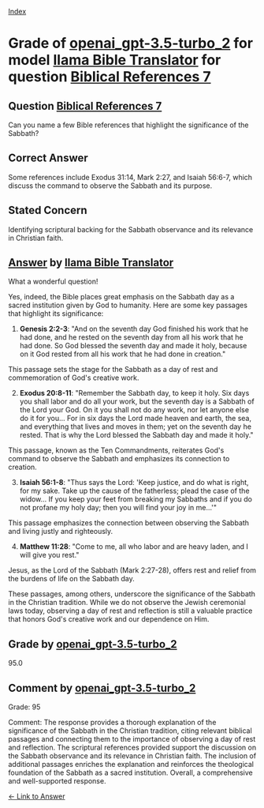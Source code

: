 
[Index](../../../../index.md)
# Grade of [openai_gpt-3.5-turbo_2](../../../grading_models/openai_gpt-3.5-turbo_2.md) for model [llama Bible Translator](../../../answering_models/llama_Bible_Translator.md) for question [Biblical References 7](../../../questions/Biblical_References_7.md)

## Question [Biblical References 7](../../../questions/Biblical_References_7.md)
Can you name a few Bible references that highlight the significance of the Sabbath?

## Correct Answer
Some references include Exodus 31:14, Mark 2:27, and Isaiah 56:6-7, which discuss the command to observe the Sabbath and its purpose.

## Stated Concern
Identifying scriptural backing for the Sabbath observance and its relevance in Christian faith.

## [Answer](../Biblical_References_7.md) by [llama Bible Translator](../../../answering_models/llama_Bible_Translator.md)
What a wonderful question!

Yes, indeed, the Bible places great emphasis on the Sabbath day as a sacred institution given by God to humanity. Here are some key passages that highlight its significance:

1. **Genesis 2:2-3**: "And on the seventh day God finished his work that he had done, and he rested on the seventh day from all his work that he had done. So God blessed the seventh day and made it holy, because on it God rested from all his work that he had done in creation."

This passage sets the stage for the Sabbath as a day of rest and commemoration of God's creative work.

2. **Exodus 20:8-11**: "Remember the Sabbath day, to keep it holy. Six days you shall labor and do all your work, but the seventh day is a Sabbath of the Lord your God. On it you shall not do any work, nor let anyone else do it for you... For in six days the Lord made heaven and earth, the sea, and everything that lives and moves in them; yet on the seventh day he rested. That is why the Lord blessed the Sabbath day and made it holy."

This passage, known as the Ten Commandments, reiterates God's command to observe the Sabbath and emphasizes its connection to creation.

3. **Isaiah 56:1-8**: "Thus says the Lord: 'Keep justice, and do what is right, for my sake. Take up the cause of the fatherless; plead the case of the widow... If you keep your feet from breaking my Sabbaths and if you do not profane my holy day; then you will find your joy in me...'"

This passage emphasizes the connection between observing the Sabbath and living justly and righteously.

4. **Matthew 11:28**: "Come to me, all who labor and are heavy laden, and I will give you rest."

Jesus, as the Lord of the Sabbath (Mark 2:27-28), offers rest and relief from the burdens of life on the Sabbath day.

These passages, among others, underscore the significance of the Sabbath in the Christian tradition. While we do not observe the Jewish ceremonial laws today, observing a day of rest and reflection is still a valuable practice that honors God's creative work and our dependence on Him.

## Grade by [openai_gpt-3.5-turbo_2](../../../grading_models/openai_gpt-3.5-turbo_2.md)
95.0

## Comment by [openai_gpt-3.5-turbo_2](../../../grading_models/openai_gpt-3.5-turbo_2.md)
Grade: 95

Comment: The response provides a thorough explanation of the significance of the Sabbath in the Christian tradition, citing relevant biblical passages and connecting them to the importance of observing a day of rest and reflection. The scriptural references provided support the discussion on the Sabbath observance and its relevance in Christian faith. The inclusion of additional passages enriches the explanation and reinforces the theological foundation of the Sabbath as a sacred institution. Overall, a comprehensive and well-supported response.

[&lt;- Link to Answer](../Biblical_References_7.md)
